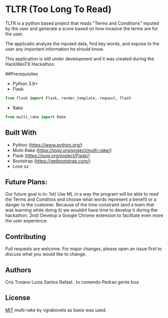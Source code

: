 # TLTR (Too Long To Read)
TLTR is a python based project that reads "Terms and Conditions" inputed by the user and generate a score based on how invasive the terms are for the user. 

The applicatio analyze the inputed data, find key words, and expose to the user any important information he should know.

This application is still under development and it was created during the HackWesTX Hackathon. 


##Prerequisites
- Python 3.6+
- Flask

```python
from flask import Flask, render_template, request, flash
  ```
  
- Rake 
```python
from multi_rake import Rake
```

## Built With

- Python (https://www.python.org/)
- Multi-Rake (https://pypi.org/project/multi-rake/)
- Flask (https://pypi.org/project/Flask/)
- Bootstrap (https://getbootstrap.com/)
- Love sz 

## Future Plans:
Our future goal is to:
1st) Use ML in a way the program will be able to read the Terms and Conditios and choose what words represent a benefit or a danger to the customer. 
     Because of the time constraint (and a team that was learning while doing it) we wouldnt have time to develop it during the hackathon. 
2nd) Develop a Google Chrome extension to facilitate even more the user experience. 

## Contributing
Pull requests are welcome. For major changes, please open an issue first to discuss what you would like to change.

## Authors
Cris Troiano 
Luiza Santos
Rafael.. to comendo
Pedrao gente boa

## License
[MIT](https://choosealicense.com/licenses/mit/)
multi-rake by vgrabovets as basis was used.
